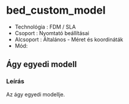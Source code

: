 # bed_custom_model

* Technológia : FDM / SLA
* Csoport : Nyomtató beállításai
* Alcsoport : Általános - Méret és koordináták
* Mód:

## Ágy egyedi modell

### Leírás

Az ágy egyedi modellje.